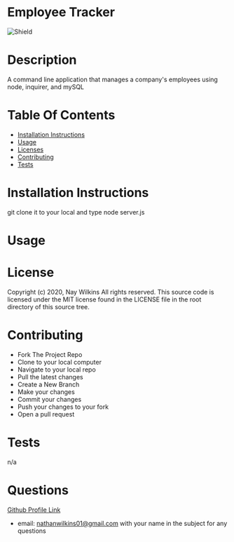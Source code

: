 
  # Employee Tracker
  ![Shield](https://img.shields.io/static/v1?label=License&message=MIT_license&color=green)
  # Description
  A command line application that manages a company's employees using node, inquirer, and mySQL
  # Table Of Contents
  
  - [Installation Instructions](#installation-instructions)
  - [Usage](#usage)
  - [Licenses](#licenses)
  - [Contributing](#contributing)
  - [Tests](#tests)
  
  # Installation Instructions
  
  
  git clone it to your local and type node server.js
  # Usage 
  
  # License
  Copyright (c) 2020, Nay Wilkins
All rights reserved.
  This source code is licensed under the MIT license found in the
LICENSE file in the root directory of this source tree. 
  # Contributing
  
  - Fork The Project Repo
  - Clone to your local computer
  - Navigate to your local repo
  - Pull the latest changes
  - Create a New Branch
  - Make your changes
  - Commit your changes
  - Push your changes to your fork
  - Open a pull request
  
  
  # Tests
  n/a
  # Questions
  
  [Github Profile Link](https://github.com/naywilkins512)
  - email: [nathanwilkins01@gmail.com](mailto:nathanwilkins01@gmail.com) with your name in the subject for any questions